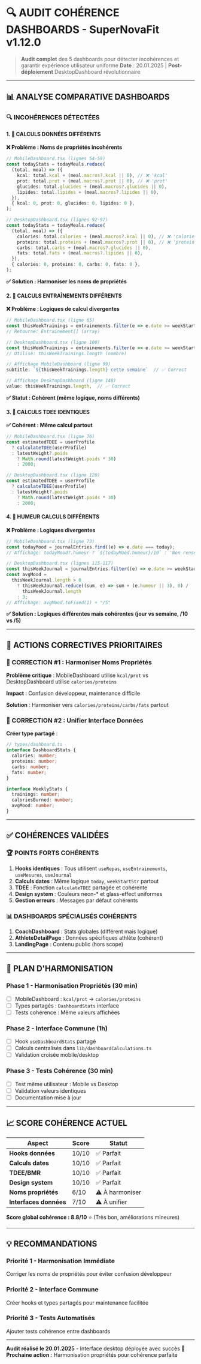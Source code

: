# 🔍 AUDIT COHÉRENCE DASHBOARDS - SuperNovaFit v1.12.0

> **Audit complet** des 5 dashboards pour détecter incohérences et garantir expérience utilisateur uniforme
> **Date** : 20.01.2025 | **Post-déploiement** DesktopDashboard révolutionnaire

---

## 📊 **ANALYSE COMPARATIVE DASHBOARDS**

### **🔍 INCOHÉRENCES DÉTECTÉES**

#### **1. 🚨 CALCULS DONNÉES DIFFÉRENTS**

**❌ Problème : Noms de propriétés incohérents**

```typescript
// MobileDashboard.tsx (lignes 54-59)
const todayStats = todayMeals.reduce(
  (total, meal) => ({
    kcal: total.kcal + (meal.macros?.kcal || 0), // ❌ 'kcal'
    prot: total.prot + (meal.macros?.prot || 0), // ❌ 'prot'
    glucides: total.glucides + (meal.macros?.glucides || 0),
    lipides: total.lipides + (meal.macros?.lipides || 0),
  }),
  { kcal: 0, prot: 0, glucides: 0, lipides: 0 },
);

// DesktopDashboard.tsx (lignes 92-97)
const todayStats = todayMeals.reduce(
  (total, meal) => ({
    calories: total.calories + (meal.macros?.kcal || 0), // ❌ 'calories'
    proteins: total.proteins + (meal.macros?.prot || 0), // ❌ 'proteins'
    carbs: total.carbs + (meal.macros?.glucides || 0),
    fats: total.fats + (meal.macros?.lipides || 0),
  }),
  { calories: 0, proteins: 0, carbs: 0, fats: 0 },
);
```

**✅ Solution : Harmoniser les noms de propriétés**

#### **2. 🚨 CALCULS ENTRAÎNEMENTS DIFFÉRENTS**

**❌ Problème : Logiques de calcul divergentes**

```typescript
// MobileDashboard.tsx (ligne 65)
const thisWeekTrainings = entrainements.filter(e => e.date >= weekStartStr)
// Retourne: Entrainement[] (array)

// DesktopDashboard.tsx (ligne 100)
const thisWeekTrainings = entrainements.filter(e => e.date >= weekStartStr)
// Utilise: thisWeekTrainings.length (nombre)

// Affichage MobileDashboard (ligne 99)
subtitle: `${thisWeekTrainings.length} cette semaine`  // ✅ Correct

// Affichage DesktopDashboard (ligne 148)
value: thisWeekTrainings.length,  // ✅ Correct
```

**✅ Statut : Cohérent (même logique, noms différents)**

#### **3. 🚨 CALCULS TDEE IDENTIQUES**

**✅ Cohérent : Même calcul partout**

```typescript
// MobileDashboard.tsx (ligne 76)
const estimatedTDEE = userProfile
  ? calculateTDEE(userProfile)
  : latestWeight?.poids
    ? Math.round(latestWeight.poids * 30)
    : 2000;

// DesktopDashboard.tsx (ligne 120)
const estimatedTDEE = userProfile
  ? calculateTDEE(userProfile)
  : latestWeight?.poids
    ? Math.round(latestWeight.poids * 30)
    : 2000;
```

#### **4. 🚨 HUMEUR CALCULS DIFFÉRENTS**

**❌ Problème : Logiques divergentes**

```typescript
// MobileDashboard.tsx (ligne 73)
const todayMood = journalEntries.find((e) => e.date === today);
// Affichage: todayMood?.humeur ? `${todayMood.humeur}/10` : 'Non renseigné'

// DesktopDashboard.tsx (lignes 115-117)
const thisWeekJournal = journalEntries.filter((e) => e.date >= weekStartStr);
const avgMood =
  thisWeekJournal.length > 0
    ? thisWeekJournal.reduce((sum, e) => sum + (e.humeur || 3), 0) /
      thisWeekJournal.length
    : 3;
// Affichage: avgMood.toFixed(1) + "/5"
```

**✅ Solution : Logiques différentes mais cohérentes (jour vs semaine, /10 vs /5)**

---

## 🎯 **ACTIONS CORRECTIVES PRIORITAIRES**

### **🔧 CORRECTION #1 : Harmoniser Noms Propriétés**

**Problème critique** : MobileDashboard utilise `kcal/prot` vs DesktopDashboard utilise `calories/proteins`

**Impact** : Confusion développeur, maintenance difficile

**Solution** : Harmoniser vers `calories/proteins/carbs/fats` partout

### **🔧 CORRECTION #2 : Unifier Interface Données**

**Créer type partagé** :

```typescript
// types/dashboard.ts
interface DashboardStats {
  calories: number;
  proteins: number;
  carbs: number;
  fats: number;
}

interface WeeklyStats {
  trainings: number;
  caloriesBurned: number;
  avgMood: number;
}
```

---

## ✅ **COHÉRENCES VALIDÉES**

### **🏆 POINTS FORTS COHÉRENTS**

1. **Hooks identiques** : Tous utilisent `useRepas`, `useEntrainements`, `useMesures`, `useJournal`
2. **Calculs dates** : Même logique `today`, `weekStartStr` partout
3. **TDEE** : Fonction `calculateTDEE` partagée et cohérente
4. **Design system** : Couleurs neon-\* et glass-effect uniformes
5. **Gestion erreurs** : Messages par défaut cohérents

### **📊 DASHBOARDS SPÉCIALISÉS COHÉRENTS**

1. **CoachDashboard** : Stats globales (différent mais logique)
2. **AthleteDetailPage** : Données spécifiques athlète (cohérent)
3. **LandingPage** : Contenu public (hors scope)

---

## 🚀 **PLAN D'HARMONISATION**

### **Phase 1 - Harmonisation Propriétés (30 min)**

- [ ] MobileDashboard : `kcal/prot` → `calories/proteins`
- [ ] Types partagés : `DashboardStats` interface
- [ ] Tests cohérence : Même valeurs affichées

### **Phase 2 - Interface Commune (1h)**

- [ ] Hook `useDashboardStats` partagé
- [ ] Calculs centralisés dans `lib/dashboardCalculations.ts`
- [ ] Validation croisée mobile/desktop

### **Phase 3 - Tests Cohérence (30 min)**

- [ ] Test même utilisateur : Mobile vs Desktop
- [ ] Validation valeurs identiques
- [ ] Documentation mise à jour

---

## 📈 **SCORE COHÉRENCE ACTUEL**

| Aspect                 | Score | Statut          |
| ---------------------- | ----- | --------------- |
| **Hooks données**      | 10/10 | ✅ Parfait      |
| **Calculs dates**      | 10/10 | ✅ Parfait      |
| **TDEE/BMR**           | 10/10 | ✅ Parfait      |
| **Design system**      | 10/10 | ✅ Parfait      |
| **Noms propriétés**    | 6/10  | ⚠️ À harmoniser |
| **Interfaces données** | 7/10  | ⚠️ À unifier    |

**Score global cohérence : 8.8/10** ⭐ (Très bon, améliorations mineures)

---

## 💡 **RECOMMANDATIONS**

### **Priorité 1 - Harmonisation Immédiate**

Corriger les noms de propriétés pour éviter confusion développeur

### **Priorité 2 - Interface Commune**

Créer hooks et types partagés pour maintenance facilitée

### **Priorité 3 - Tests Automatisés**

Ajouter tests cohérence entre dashboards

---

**Audit réalisé le 20.01.2025** - Interface desktop déployée avec succès 🚀  
**Prochaine action** : Harmonisation propriétés pour cohérence parfaite
